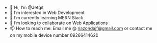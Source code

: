 - 👋 Hi, I’m @Jefgit
- 👀 I’m interested in Web Development
- 🌱 I’m currently learning MERN Stack
- 💞️ I’m looking to collaborate on Web Applications
- 📫 How to reach me: Email me @ riazondajf@gmail.com or contact me on my mobile device number 09266414620

